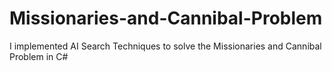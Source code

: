 # Missionaries-and-Cannibal-Problem
I implemented AI Search Techniques to solve the Missionaries and Cannibal Problem in C#
